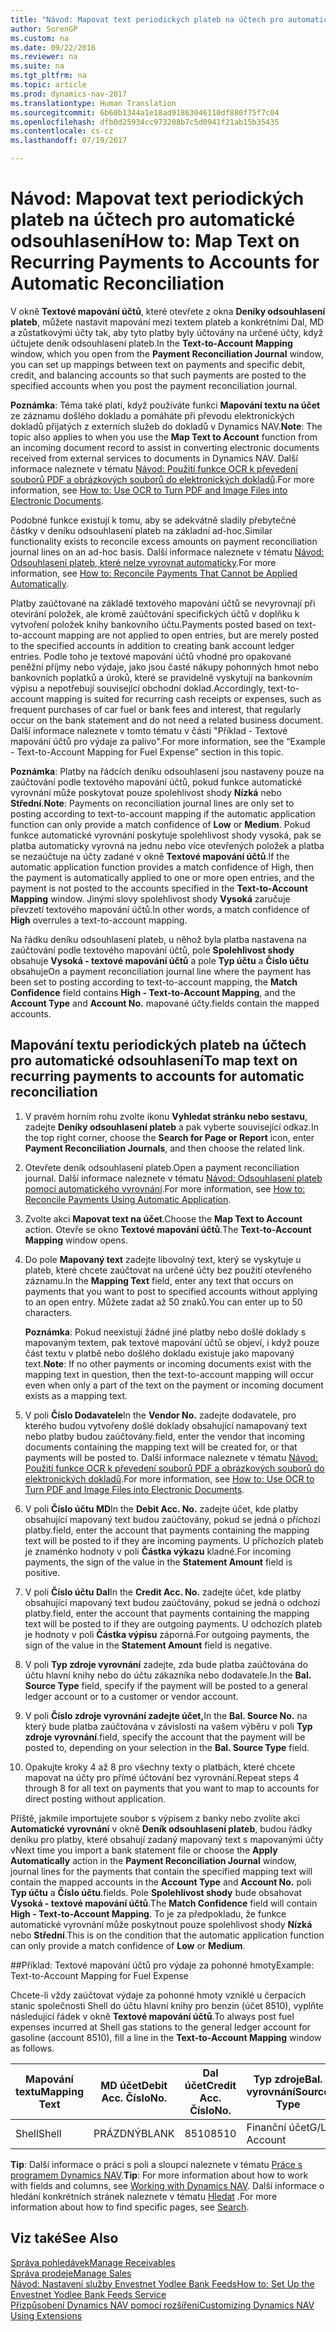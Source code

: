 ```yaml
---
title: "Návod: Mapovat text periodických plateb na účtech pro automatické odsouhlasení"
author: SorenGP
ms.custom: na
ms.date: 09/22/2016
ms.reviewer: na
ms.suite: na
ms.tgt_pltfrm: na
ms.topic: article
ms.prod: dynamics-nav-2017
ms.translationtype: Human Translation
ms.sourcegitcommit: 6b60b1344a1e18ad91863046110df880f75f7c04
ms.openlocfilehash: dfb0d25934cc973208b7c5d0941f21ab15b35435
ms.contentlocale: cs-cz
ms.lasthandoff: 07/19/2017

---
```


# <a name="how-to-map-text-on-recurring-payments-to-accounts-for-automatic-reconciliation"></a><span data-ttu-id="b9439-102">Návod: Mapovat text periodických plateb na účtech pro automatické odsouhlasení</span><span class="sxs-lookup"><span data-stu-id="b9439-102">How to: Map Text on Recurring Payments to Accounts for Automatic Reconciliation</span></span>
<span data-ttu-id="b9439-103">V okně **Textové mapování účtů**, které otevřete z okna **Deníky odsouhlasení plateb**, můžete nastavit mapování mezi textem plateb a konkrétními Dal, MD a zůstatkovými účty tak, aby tyto platby byly účtovány na určené účty, když účtujete deník odsouhlasení plateb.</span><span class="sxs-lookup"><span data-stu-id="b9439-103">In the **Text-to-Account Mapping** window, which you open from the **Payment Reconciliation Journal** window, you can set up mappings between text on payments and specific debit, credit, and balancing accounts so that such payments are posted to the specified accounts when you post the payment reconciliation journal.</span></span>

<span data-ttu-id="b9439-104">**Poznámka**: Téma také platí, když používáte funkci **Mapování textu na účet** ze záznamu došlého dokladu a pomáháte při převodu elektronických dokladů přijatých z externích služeb do dokladů v Dynamics NAV.</span><span class="sxs-lookup"><span data-stu-id="b9439-104">**Note**: The topic also applies to when you use the **Map Text to Account** function from an incoming document record to assist in converting electronic documents received from external services to documents in Dynamics NAV.</span></span> <span data-ttu-id="b9439-105">Další informace naleznete v tématu [Návod: Použití funkce OCR k převedení souborů PDF a obrázkových souborů do elektronických dokladů](across-how-use-ocr-pdf-images-files.md).</span><span class="sxs-lookup"><span data-stu-id="b9439-105">For more information, see [How to: Use OCR to Turn PDF and Image Files into Electronic Documents](across-how-use-ocr-pdf-images-files.md).</span></span>   

<span data-ttu-id="b9439-106">Podobné funkce existují k tomu, aby se adekvátně sladily přebytečné částky v deníku odsouhlasení plateb na základní ad-hoc.</span><span class="sxs-lookup"><span data-stu-id="b9439-106">Similar functionality exists to reconcile excess amounts on payment reconciliation journal lines on an ad-hoc basis.</span></span> <span data-ttu-id="b9439-107">Další informace naleznete v tématu [Návod: Odsouhlasení plateb, které nelze vyrovnat automaticky](receivables-how-reconcile-payments-cannot-apply-auto.md).</span><span class="sxs-lookup"><span data-stu-id="b9439-107">For more information, see [How to: Reconcile Payments That Cannot be Applied Automatically](receivables-how-reconcile-payments-cannot-apply-auto.md).</span></span>

<span data-ttu-id="b9439-108">Platby zaúčtované na základě textového mapování účtů se nevyrovnají při otevírání položek, ale kromě zaúčtování specifických účtů v doplňku k vytvoření položek knihy bankovního účtu.</span><span class="sxs-lookup"><span data-stu-id="b9439-108">Payments posted based on text-to-account mapping are not applied to open entries, but are merely posted to the specified accounts in addition to creating bank account ledger entries.</span></span> <span data-ttu-id="b9439-109">Podle toho je textové mapování účtů vhodné pro opakované peněžní příjmy nebo výdaje, jako jsou časté nákupy pohonných hmot nebo bankovních poplatků a úroků, které se pravidelně vyskytují na bankovním výpisu a nepotřebují související obchodní doklad.</span><span class="sxs-lookup"><span data-stu-id="b9439-109">Accordingly, text-to-account mapping is suited for recurring cash receipts or expenses, such as frequent purchases of car fuel or bank fees and interest, that regularly occur on the bank statement and do not need a related business document.</span></span> <span data-ttu-id="b9439-110">Další informace naleznete v tomto tématu v části "Příklad - Textové mapování účtů pro výdaje za palivo".</span><span class="sxs-lookup"><span data-stu-id="b9439-110">For more information, see the “Example - Text-to-Account Mapping for Fuel Expense” section in this topic.</span></span>

<span data-ttu-id="b9439-111">**Poznámka**: Platby na řádcích deníku odsouhlasení jsou nastaveny pouze na zaúčtování podle textového mapování účtů, pokud funkce automatické vyrovnání může poskytovat pouze spolehlivost shody **Nízká** nebo **Střední**.</span><span class="sxs-lookup"><span data-stu-id="b9439-111">**Note**: Payments on reconciliation journal lines are only set to posting according to text-to-account mapping if the automatic application function can only provide a match confidence of **Low** or **Medium**.</span></span> <span data-ttu-id="b9439-112">Pokud funkce automatické vyrovnání poskytuje spolehlivost shody vysoká, pak se platba automaticky vyrovná na jednu nebo více otevřených položek a platba se nezaúčtuje na účty zadané v okně **Textové mapování účtů**.</span><span class="sxs-lookup"><span data-stu-id="b9439-112">If the automatic application function provides a match confidence of High, then the payment is automatically applied to one or more open entries, and the payment is not posted to the accounts specified in the **Text-to-Account Mapping** window.</span></span> <span data-ttu-id="b9439-113">Jinými slovy spolehlivost shody **Vysoká** zaručuje převzetí textového mapování účtů.</span><span class="sxs-lookup"><span data-stu-id="b9439-113">In other words, a match confidence of **High** overrules a text-to-account mapping.</span></span>

<span data-ttu-id="b9439-114">Na řádku deníku odsouhlasení plateb, u něhož byla platba nastavena na zaúčtování podle textového mapování účtů, pole **Spolehlivost shody** obsahuje **Vysoká - textové mapování účtů** a pole **Typ účtu** a **Číslo účtu** obsahuje</span><span class="sxs-lookup"><span data-stu-id="b9439-114">On a payment reconciliation journal line where the payment has been set to posting according to text-to-account mapping, the **Match Confidence** field contains **High - Text-to-Account Mapping**, and the **Account Type** and **Account No.**</span></span> <span data-ttu-id="b9439-115">mapované účty.</span><span class="sxs-lookup"><span data-stu-id="b9439-115">fields contain the mapped accounts.</span></span>

## <a name="to-map-text-on-recurring-payments-to-accounts-for-automatic-reconciliation"></a><span data-ttu-id="b9439-116">Mapování textu periodických plateb na účtech pro automatické odsouhlasení</span><span class="sxs-lookup"><span data-stu-id="b9439-116">To map text on recurring payments to accounts for automatic reconciliation</span></span>
1. <span data-ttu-id="b9439-117">V pravém horním rohu zvolte ikonu **Vyhledat stránku nebo sestavu**, zadejte **Deníky odsouhlasení plateb** a pak vyberte související odkaz.</span><span class="sxs-lookup"><span data-stu-id="b9439-117">In the top right corner, choose the **Search for Page or Report** icon, enter **Payment Reconciliation Journals**, and then choose the related link.</span></span>
2. <span data-ttu-id="b9439-118">Otevřete deník odsouhlasení plateb.</span><span class="sxs-lookup"><span data-stu-id="b9439-118">Open a payment reconciliation journal.</span></span> <span data-ttu-id="b9439-119">Další informace naleznete v tématu [Návod: Odsouhlasení plateb pomocí automatického vyrovnání](receivables-how-reconcile-payments-auto-application.md).</span><span class="sxs-lookup"><span data-stu-id="b9439-119">For more information, see [How to: Reconcile Payments Using Automatic Application](receivables-how-reconcile-payments-auto-application.md).</span></span>
3. <span data-ttu-id="b9439-120">Zvolte akci **Mapovat text na účet**.</span><span class="sxs-lookup"><span data-stu-id="b9439-120">Choose the **Map Text to Account** action.</span></span> <span data-ttu-id="b9439-121">Otevře se okno **Textové mapování účtů**.</span><span class="sxs-lookup"><span data-stu-id="b9439-121">The **Text-to-Account Mapping** window opens.</span></span>
4. <span data-ttu-id="b9439-122">Do pole **Mapovaný text** zadejte libovolný text, který se vyskytuje u plateb, které chcete zaúčtovat na určené účty bez použití otevřeného záznamu.</span><span class="sxs-lookup"><span data-stu-id="b9439-122">In the **Mapping Text** field, enter any text that occurs on payments that you want to post to specified accounts without applying to an open entry.</span></span> <span data-ttu-id="b9439-123">Můžete zadat až 50 znaků.</span><span class="sxs-lookup"><span data-stu-id="b9439-123">You can enter up to 50 characters.</span></span>

    <span data-ttu-id="b9439-124">**Poznámka**: Pokud neexistují žádné jiné platby nebo došlé doklady s mapovaným textem, pak textové mapování účtů se objeví, i když pouze část textu v platbě nebo došlého dokladu existuje jako mapovaný text.</span><span class="sxs-lookup"><span data-stu-id="b9439-124">**Note**: If no other payments or incoming documents exist with the mapping text in question, then the text-to-account mapping will occur even when only a part of the text on the payment or incoming document exists as a mapping text.</span></span>
5. <span data-ttu-id="b9439-125">V poli **Číslo Dodavatele**</span><span class="sxs-lookup"><span data-stu-id="b9439-125">In the **Vendor No.**</span></span> <span data-ttu-id="b9439-126">zadejte dodavatele, pro kterého budou vytvořeny došlé doklady obsahující namapovaný text nebo platby budou zaúčtovány.</span><span class="sxs-lookup"><span data-stu-id="b9439-126">field, enter the vendor that incoming documents containing the mapping text will be created for, or that payments will be posted to.</span></span> <span data-ttu-id="b9439-127">Další informace naleznete v tématu [Návod: Použití funkce OCR k převedení souborů PDF a obrázkových souborů do elektronických dokladů](across-how-use-ocr-pdf-images-files.md).</span><span class="sxs-lookup"><span data-stu-id="b9439-127">For more information, see [How to: Use OCR to Turn PDF and Image Files into Electronic Documents](across-how-use-ocr-pdf-images-files.md).</span></span>      
6. <span data-ttu-id="b9439-128">V poli **Číslo účtu MD**</span><span class="sxs-lookup"><span data-stu-id="b9439-128">In the **Debit Acc. No.**</span></span> <span data-ttu-id="b9439-129">zadejte účet, kde platby obsahující mapovaný text budou zaúčtovány, pokud se jedná o příchozí platby.</span><span class="sxs-lookup"><span data-stu-id="b9439-129">field, enter the account that payments containing the mapping text will be posted to if they are incoming payments.</span></span> <span data-ttu-id="b9439-130">U příchozích plateb je znaménko hodnoty v poli **Částka výkazu** kladné.</span><span class="sxs-lookup"><span data-stu-id="b9439-130">For incoming payments, the sign of the value in the **Statement Amount** field is positive.</span></span>
7. <span data-ttu-id="b9439-131">V poli **Číslo účtu Dal**</span><span class="sxs-lookup"><span data-stu-id="b9439-131">In the **Credit Acc. No.**</span></span> <span data-ttu-id="b9439-132">zadejte účet, kde platby obsahující mapovaný text budou zaúčtovány, pokud se jedná o odchozí platby.</span><span class="sxs-lookup"><span data-stu-id="b9439-132">field, enter the account that payments containing the mapping text will be posted to if they are outgoing payments.</span></span> <span data-ttu-id="b9439-133">U odchozích plateb je hodnoty v poli **Částka výpisu** záporná.</span><span class="sxs-lookup"><span data-stu-id="b9439-133">For outgoing payments, the sign of the value in the **Statement Amount** field is negative.</span></span>
8. <span data-ttu-id="b9439-134">V poli **Typ zdroje vyrovnání** zadejte, zda bude platba zaúčtována do účtu hlavní knihy nebo do účtu zákazníka nebo dodavatele.</span><span class="sxs-lookup"><span data-stu-id="b9439-134">In the **Bal. Source Type** field, specify if the payment will be posted to a general ledger account or to a customer or vendor account.</span></span>
9. <span data-ttu-id="b9439-135">V poli **Číslo zdroje vyrovnání zadejte účet,**</span><span class="sxs-lookup"><span data-stu-id="b9439-135">In the **Bal. Source No.**</span></span> <span data-ttu-id="b9439-136">na který bude platba zaúčtována v závislosti na vašem výběru v poli **Typ zdroje vyrovnání**.</span><span class="sxs-lookup"><span data-stu-id="b9439-136">field, specify the account that the payment will be posted to, depending on your selection in the **Bal. Source Type** field.</span></span>
10. <span data-ttu-id="b9439-137">Opakujte kroky 4 až 8 pro všechny texty o platbách, které chcete mapovat na účty pro přímé účtování bez vyrovnání.</span><span class="sxs-lookup"><span data-stu-id="b9439-137">Repeat steps 4 through 8 for all text on payments that you want to map to accounts for direct posting without application.</span></span>

<span data-ttu-id="b9439-138">Příště, jakmile importujete soubor s výpisem z banky nebo zvolíte akci **Automatické vyrovnání** v okně **Deník odsouhlasení plateb**, budou řádky deníku pro platby, které obsahují zadaný mapovaný text s mapovanými účty v</span><span class="sxs-lookup"><span data-stu-id="b9439-138">Next time you import a bank statement file or choose the **Apply Automatically** action in the **Payment Reconciliation Journal** window, journal lines for the payments that contain the specified mapping text will contain the mapped accounts in the **Account Type** and **Account No.**</span></span> <span data-ttu-id="b9439-139">poli **Typ účtu** a **Číslo účtu**.</span><span class="sxs-lookup"><span data-stu-id="b9439-139">fields.</span></span> <span data-ttu-id="b9439-140">Pole **Spolehlivost shody** bude obsahovat **Vysoká - textové mapování účtů**.</span><span class="sxs-lookup"><span data-stu-id="b9439-140">The **Match Confidence** field will contain **High - Text-to-Account Mapping**.</span></span> <span data-ttu-id="b9439-141">To je za předpokladu, že funkce automatické vyrovnání může poskytnout pouze spolehlivost shody **Nízká** nebo **Střední**.</span><span class="sxs-lookup"><span data-stu-id="b9439-141">This is on the condition that the automatic application function can only provide a match confidence of **Low** or **Medium**.</span></span>

##<a name="example-text-to-account-mapping-for-fuel-expense"></a><span data-ttu-id="b9439-142">Příklad: Textové mapování účtů pro výdaje za pohonné hmoty</span><span class="sxs-lookup"><span data-stu-id="b9439-142">Example: Text-to-Account Mapping for Fuel Expense</span></span>

<span data-ttu-id="b9439-143">Chcete-li vždy zaúčtovat výdaje za pohonné hmoty vzniklé u čerpacích stanic společnosti Shell do účtu hlavní knihy pro benzin (účet 8510), vyplňte následující řádek v okně **Textové mapování účtů**.</span><span class="sxs-lookup"><span data-stu-id="b9439-143">To always post fuel expenses incurred at Shell gas stations to the general ledger account for gasoline (account 8510), fill a line in the **Text-to-Account Mapping** window as follows.</span></span>

|<span data-ttu-id="b9439-144">Mapování textu</span><span class="sxs-lookup"><span data-stu-id="b9439-144">Mapping Text</span></span> |<span data-ttu-id="b9439-145">MD účet</span><span class="sxs-lookup"><span data-stu-id="b9439-145">Debit Acc.</span></span> <span data-ttu-id="b9439-146">Číslo</span><span class="sxs-lookup"><span data-stu-id="b9439-146">No.</span></span> |<span data-ttu-id="b9439-147">Dal účet</span><span class="sxs-lookup"><span data-stu-id="b9439-147">Credit Acc.</span></span> <span data-ttu-id="b9439-148">Číslo</span><span class="sxs-lookup"><span data-stu-id="b9439-148">No.</span></span> |<span data-ttu-id="b9439-149">Typ zdroje</span><span class="sxs-lookup"><span data-stu-id="b9439-149">Bal.</span></span> <span data-ttu-id="b9439-150">vyrovnání</span><span class="sxs-lookup"><span data-stu-id="b9439-150">Source Type</span></span> |<span data-ttu-id="b9439-151">Číslo zdroje</span><span class="sxs-lookup"><span data-stu-id="b9439-151">Bal.</span></span> <span data-ttu-id="b9439-152">vyrovnání</span><span class="sxs-lookup"><span data-stu-id="b9439-152">Source No.</span></span> |
|-------------|---------------|----------------|-----------------|----------------|
|<span data-ttu-id="b9439-153">Shell</span><span class="sxs-lookup"><span data-stu-id="b9439-153">Shell</span></span> |<span data-ttu-id="b9439-154">PRÁZDNÝ</span><span class="sxs-lookup"><span data-stu-id="b9439-154">BLANK</span></span> |<span data-ttu-id="b9439-155">8510</span><span class="sxs-lookup"><span data-stu-id="b9439-155">8510</span></span> |<span data-ttu-id="b9439-156">Finanční účet</span><span class="sxs-lookup"><span data-stu-id="b9439-156">G/L Account</span></span>|<span data-ttu-id="b9439-157">PRÁZDNÝ</span><span class="sxs-lookup"><span data-stu-id="b9439-157">BLANK</span></span>|

<span data-ttu-id="b9439-158">**Tip**: Další informace o práci s poli a sloupci naleznete v tématu [Práce s programem Dynamics NAV](ui-work-product.md).</span><span class="sxs-lookup"><span data-stu-id="b9439-158">**Tip**: For more information about how to work with fields and columns, see [Working with Dynamics NAV](ui-work-product.md).</span></span> <span data-ttu-id="b9439-159">Další informace o hledání konkrétních stránek naleznete v tématu [Hledat](ui-search.md) .</span><span class="sxs-lookup"><span data-stu-id="b9439-159">For more information about how to find specific pages, see [Search](ui-search.md).</span></span>

## <a name="see-also"></a><span data-ttu-id="b9439-160">Viz také</span><span class="sxs-lookup"><span data-stu-id="b9439-160">See Also</span></span>
[<span data-ttu-id="b9439-161">Správa pohledávek</span><span class="sxs-lookup"><span data-stu-id="b9439-161">Manage Receivables</span></span>](receivables-manage-receivables.md)  
[<span data-ttu-id="b9439-162">Správa prodeje</span><span class="sxs-lookup"><span data-stu-id="b9439-162">Manage Sales</span></span>](sales-manage-sales.md)  
[<span data-ttu-id="b9439-163">Návod: Nastavení služby Envestnet Yodlee Bank Feeds</span><span class="sxs-lookup"><span data-stu-id="b9439-163">How to: Set Up the Envestnet Yodlee Bank Feeds Service</span></span>](bank-how-setup-bank-statement-service.md)  
[<span data-ttu-id="b9439-164">Přizpůsobení Dynamics NAV pomocí rozšíření</span><span class="sxs-lookup"><span data-stu-id="b9439-164">Customizing Dynamics NAV Using Extensions</span></span>](ui-extensions.md)

